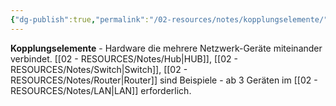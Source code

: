 ```yaml
---
{"dg-publish":true,"permalink":"/02-resources/notes/kopplungselemente/","tags":["netzwerk/hardware","netzwerk/verbindung"],"noteIcon":"","updated":"2025-09-05T10:12:30.368+02:00"}
---
```



**Kopplungselemente** - Hardware die mehrere Netzwerk-Geräte miteinander verbindet.
[[02 - RESOURCES/Notes/Hub\|HUB]], [[02 - RESOURCES/Notes/Switch\|Switch]], [[02 - RESOURCES/Notes/Router\|Router]] sind Beispiele - ab 3 Geräten im [[02 - RESOURCES/Notes/LAN\|LAN]] erforderlich.